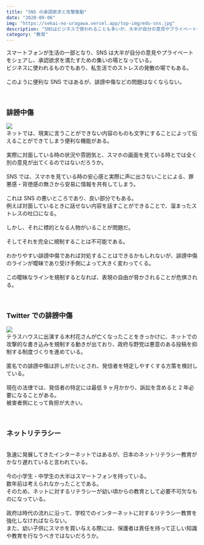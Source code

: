 ```yaml
---
title: "SNS の承認欲求と攻撃衝動"
date: "2020-09-06"
img: "https://sekai-no-uragawa.vercel.app/top-img/edu-sns.jpg"
description: "SNSはビジネスで使われることも多いが、大半が自分の意見やプライベートをシェアし、承認欲求を満たすための場所となっている。"
category: "教育"
---
```


スマートフォンが生活の一部となり、SNS は大半が自分の意見やプライベートをシェアし、承認欲求を満たすための集いの場となっている。<br>
ビジネスに使われるものでもあり、私生活でのストレスの発散の場でもある。<br>
<br>
このように便利な SNS ではあるが、誹謗中傷などの問題はなくならない。<br>
<br>
<br>

<h3><font size="4"><b>誹謗中傷</b></font></h3>
<img src="https://cdn-ak.f.st-hatena.com/images/fotolife/t/tarotarosanba/20200906/20200906122611.jpg"/>
<br>
ネットでは、現実に言うことができない内容のものも文字にすることによって伝えることができてしまう便利な機能がある。<br>
<br>
実際に対面している時の状況や雰囲気と、スマホの画面を見ている時とでは全く別の意見が出てくるのではないだろうか。<br>
<br>
SNS では、スマホを見ている時の安心感と実際に声に出さないことによる、罪悪感・背徳感の無さから安易に情報を共有してしまう。<br>
<br>
これは SNS の悪いところであり、良い部分でもある。<br>
例えば対面しているときに話せない内容を話すことができることで、溜まったストレスの吐口になる。<br>
<br>
しかし、それに標的となる人物がいることが問題だ。<br>
<br>
そしてそれを完全に規制することは不可能である。<br>
<br>
わかりやすい誹謗中傷であれば対処することはできるかもしれないが、誹謗中傷のラインが曖昧であり受け手側によって大きく変わってくる。<br>
<br>
この曖昧なラインを規制するとなれば、表現の自由が脅かされることが危惧される。<br>
<br>
<br>
<h3><font size="4"><b>Twitter での誹謗中傷</b></font></h3>
<img src="https://cdn-ak.f.st-hatena.com/images/fotolife/t/tarotarosanba/20200906/20200906122859.jpg"/>
<br>
テラスハウスに出演する木村花さんが亡くなったことをきっかけに、ネットでの攻撃的な書き込みを規制する動きが出ており、政府与野党は悪意のある投稿を抑制する制度づくりを進めている。<br>
<br>
匿名での誹謗中傷は許しがたいとされ、発信者を特定しやすくする方策を検討している。<br>
<br>
現在の法律では、発信者の特定には最低 9 ヶ月かかり、訴訟を含めると 2 年必要になることがある。<br>
被害者側にとって負担が大きい。<br>
<br>
<br>
<h3><font size="4"><b>ネットリテラシー</b></font></h3>
<br>
急速に発展してきたインターネットではあるが、日本のネットリテラシー教育がかなり遅れていると言われている。<br>
<br>
今の小学生・中学生の大半はスマートフォンを持っている。<br>
数年前は考えられなかったことである。<br>
そのため、ネットに対するリテラシーが幼い頃からの教育として必要不可欠なものになっている。<br>
<br>
政府は時代の流れに沿って、学校でのインターネットに対するリテラシー教育を強化しなければならない。<br>
また、幼い子供にスマホを買い与える際には、保護者は責任を持って正しい知識や教育を行なうべきではないだろうか。<br>
<br>
<br>
